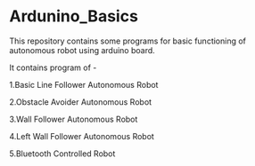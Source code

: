 # Ardunino_Basics
This repository contains some programs for basic functioning of autonomous robot using arduino board.

It contains program of -

  1.Basic Line Follower Autonomous Robot
  
  2.Obstacle Avoider Autonomous Robot
  
  3.Wall Follower Autonomous Robot
  
  4.Left Wall Follower Autonomous Robot
  
  5.Bluetooth Controlled Robot
